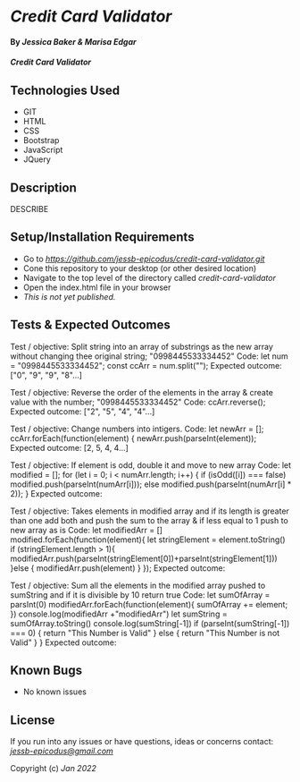 # _Credit Card Validator_

#### By _**Jessica Baker & Marisa Edgar**_ 

#### _Credit Card Validator_

## Technologies Used

* GIT
* HTML
* CSS
* Bootstrap
* JavaScript
* JQuery

## Description

DESCRIBE

## Setup/Installation Requirements

* Go to _https://github.com/jessb-epicodus/credit-card-validator.git_
* Cone this repository to your desktop (or other desired location)
* Navigate to the top level of the directory called _credit-card-validator_
* Open the index.html file in your browser
* _This is not yet published._

## Tests & Expected Outcomes
Test / objective: Split string into an array of substrings as the new array without changing thee original string; "0998445533334452"
Code: 
let num = "0998445533334452";
const ccArr = num.split("");
Expected outcome: ["0", "9", "9", "8"...]

Test / objective: Reverse the order of the elements in the array & create value with the number; "0998445533334452"
Code: ccArr.reverse();
Expected outcome: ["2", "5", "4", "4"...]

Test / objective: Change numbers into intigers.
Code: 
let newArr = [];
ccArr.forEach(function(element) {
  newArr.push(parseInt(element));
Expected outcome: [2, 5, 4, 4...]

Test / objective: If element is odd, double it and move to new array
Code: 
let modified = [];
  for (let i = 0; i < numArr.length; i++) {
    if (isOdd([i]) === false)
      modified.push(parseInt(numArr[i]));
    else
      modified.push(parseInt(numArr[i] * 2));
  }
Expected outcome: 

Test / objective: Takes elements in modified array and if its length is greater than one add both and push the sum to the array & if less equal to 1 push to new array as is
Code: 
let modifiedArr = []
modified.forEach(function(element){
  let stringElement = element.toString()
  if (stringElement.length > 1){
  modifiedArr.push(parseInt(stringElement[0])+parseInt(stringElement[1]))
  }else {
  modifiedArr.push(element)
  }
});
Expected outcome: 

Test / objective: Sum all the elements in the modified array pushed to sumString and if it is divisible by 10 return true
Code: 
let sumOfArray = parsInt(0)
modifiedArr.forEach(function(element){
  sumOfArray += element; 
})
console.log(modifiedArr +"modifiedArr")
let sumString = sumOfArray.toString()
console.log(sumString[-1])
if (parseInt(sumString[-1]) === 0) {
  return "This Number is Valid"
} else {
  return "This Number is not Valid"
  }
}
Expected outcome: 

## Known Bugs

* No known issues

## License

If you run into any issues or have questions, ideas or concerns contact: _<jessb-epicodus@gmail.com>_

Copyright (c) _Jan 2022_